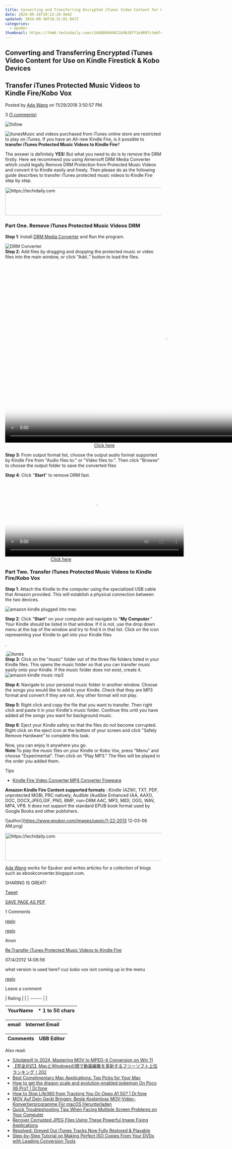 ```yaml
---
title: Converting and Transferring Encrypted iTunes Video Content for Use on Kindle Firestick & Kobo Devices
date: 2024-09-26T18:12:29.944Z
updated: 2024-09-30T18:31:01.947Z
categories:
  - epubor
thumbnail: https://thmb.techidaily.com/c18d888464621b9b20ff1e9897c3e6fc08590ad7205eab6f350d2eff8745d04c.jpg
---
```


## Converting and Transferring Encrypted iTunes Video Content for Use on Kindle Firestick & Kobo Devices

## Transfer iTunes Protected Music Videos to Kindle Fire/Kobo Vox

Posted by [Ada Wang](https://plus.google.com/+AdaWang/posts) on 11/29/2018 3:50:57 PM.

3 [(1 comments)](http://www.epubor.com/#comment-area) 

![follow](http://www.epubor.com/images/follow.png)

![itunes](https://www.epubor.com/images/uppic/itunes%20kindle%20fire.jpg "itunes")Music and videos purchased from iTunes online store are restricted to play on iTunes. If you have an All-new Kindle Fire, is it possible to **transfer iTunes Protected Music Videos to Kindle Fire**?

The answer is definitely **YES**! But what you need to do is to remove the DRM firstly. Here we recommend you using Aimersoft DRM Media Converter which could legally Remove DRM Protection from Protected Music Videos and convert it to Kindle easily and freely. Then please do as the following guide describes to transfer iTunes protected music videos to Kindle Fire step by step.

<!-- affiliate ads begin -->
<a href="https://appsumo.8odi.net/c/5597632/2130885/7443" target="_top" id="2130885">
  <img src="//a.impactradius-go.com/display-ad/7443-2130885" border="0" alt="https://techidaily.com" width="600" height="90"/>
</a>
<img height="0" width="0" src="https://appsumo.8odi.net/i/5597632/2130885/7443" style="position:absolute;visibility:hidden;" border="0" />
<!-- affiliate ads end -->

### Part One. Remove iTunes Protected Music Videos DRM

**Step 1**: Install [DRM Media Converter](http://download.aimersoft.com/almedia-converter%5Ffull351.exe) and Run the program.

![DRM Converter](https://www.epubor.com/images/remote/D4/1D/D41D8C_a-converter.jpg "DRM Converter")  
**Step 2**: Add files by dragging and dropping the protected music or video files into the main window, or click "Add.." button to load the files. 

<!-- affiliate ads begin -->
<span id="1492813">
					<video width="1024" height="576" style="cursor:pointer"
           poster="//a.impactradius-go.com/display-clicktoplayimage/1492813.png"
           onclick="if(!this.playClicked){this.play();this.setAttribute('controls',true);this.playClicked=true;}">
	   <source src="//a.impactradius-go.com/display-ad/14559-1492813">
	   <img src="//a.impactradius-go.com/display-clicktoplayimage/1492813.png" style="border: none; height: 100%; width: 100%; object-fit: contain">
	</video>
	<div style="width:640px;text-align:center"><a href="javascript:window.open(decodeURIComponent('https%3A%2F%2Fpropmoneyinc.pxf.io%2Fc%2F5597632%2F1492813%2F14559'), '_blank');void(0);">Click here</a></div>
</span>
<img height="0" width="0" src="https://imp.pxf.io/i/5597632/1492813/14559" style="position:absolute;visibility:hidden;" border="0" />
<!-- affiliate ads end -->

**Step 3**: From output format list, choose the output audio format supported by Kindle Fire from "Audio files to:" or "Video files to:". Then click "Browse" to choose the output folder to save the converted files

**Step 4**: Click "**Start**" to remove DRM fast.

<!-- affiliate ads begin -->
<span id="1983473">
					<video width="576" height="240" style="cursor:pointer"
           poster="//a.impactradius-go.com/display-clicktoplayimage/1983473.png"
           onclick="if(!this.playClicked){this.play();this.setAttribute('controls',true);this.playClicked=true;}">
	   <source src="//a.impactradius-go.com/display-ad/22993-1983473">
	   <img src="//a.impactradius-go.com/display-clicktoplayimage/1983473.png" style="border: none; height: 100%; width: 100%; object-fit: contain">
	</video>
	<div style="width:360px;text-align:center"><a href="javascript:window.open(decodeURIComponent('https%3A%2F%2Fhomestyler.sjv.io%2Fc%2F5597632%2F1983473%2F22993'), '_blank');void(0);">Click here</a></div>
</span>
<img height="0" width="0" src="https://imp.pxf.io/i/5597632/1983473/22993" style="position:absolute;visibility:hidden;" border="0" />
<!-- affiliate ads end -->

### Part Two. Transfer iTunes Protected Music Videos to Kindle Fire/Kobo Vox

**Step 1**: Attach the Kindle to the computer using the specialized USB cable that Amazon provided. This will establish a physical connection between the two devices.

![amazon kindle plugged into mac](https://www.epubor.com/images/remote/D4/1D/D41D8C_ed-into-mac.png "amazon kindle plugged into MAC")

**Step 2**: Click "**Start**" on your computer and navigate to "**My Computer**." Your Kindle should be listed in that window. If it is not, use the drop down menu at the top of the window and try to find it in that list. Click on the icon representing your Kindle to get into your Kindle files

.

.![itunes](https://www.epubor.com/images/remote/D4/1D/D41D8C_970766Catch.jpg "itunes")  
**Step 3**: Click on the "music" folder out of the three file folders listed in your Kindle files. This opens the music folder so that you can transfer music easily onto your Kindle. If the music folder does not exist, create it.![amazon kindle music mp3](https://www.epubor.com/images/remote/D4/1D/D41D8C_e-music-mp3.png "amazon kindle music mp3")  

**Step 4**: Navigate to your personal music folder in another window. Choose the songs you would like to add to your Kindle. Check that they are MP3 format and convert if they are not. Any other format will not play.

**Step 5**: Right click and copy the file that you want to transfer. Then right click and paste it in your Kindle's music folder. Continue this until you have added all the songs you want for background music.

**Step 6**: Eject your Kindle safely so that the files do not become corrupted. Right click on the eject icon at the bottom of your screen and click "Safely Remove Hardware" to complete this task.

Now, you can enjoy it anywhere you go.   
**Note**:To play the music files on your Kindle or Kobo Vox, press "Menu" and choose "Experimental". Then click on "Play MP3." The files will be played in the order you added them.

Tips

* [Kindle Fire Video Converter,MP4 Converter Freeware](https://tools.techidaily.com/epubor/products/)

**Amazon Kindle Fire Content supported formats** : Kindle (AZW), TXT, PDF, unprotected MOBI, PRC natively, Audible (Audible Enhanced (AA, AAX)), DOC, DOCX,JPEG,GIF, PNG, BMP, non-DRM AAC, MP3, MIDI, OGG, WAV, MP4, VP8\. It does not support the standard EPUB book format used by Google Books and other publishers.

![author](https://www.epubor.com/images/uppic/1-22-2013 12-03-06 AM.png)

<!-- affiliate ads begin -->
<a href="https://appsumo.8odi.net/c/5597632/2105883/7443" target="_top" id="2105883">
  <img src="//a.impactradius-go.com/display-ad/7443-2105883" border="0" alt="https://techidaily.com" width="728" height="90"/>
</a>
<img height="0" width="0" src="https://appsumo.8odi.net/i/5597632/2105883/7443" style="position:absolute;visibility:hidden;" border="0" />
<!-- affiliate ads end -->

[Ada Wang](https://plus.google.com/+AdaWang/posts) works for Epubor and writes articles for a collection of blogs such as ebookconverter.blogspot.com.

SHARING IS GREAT!

[Tweet](https://twitter.com/share) 

[SAVE PAGE AS PDF](https://tools.techidaily.com/epubor/transfer/) 

1 Comments

[reply](https://tools.techidaily.com/epubor/products/) 

[reply](https://tools.techidaily.com/epubor/products/) 

Anon

[Re:Transfer iTunes Protected Music Videos to Kindle Fire](https://tools.techidaily.com/epubor/products/)

07/4/2012 14:06:56

what version is used here? cuz kobo vox isnt coming up in the menu

[reply](https://tools.techidaily.com/epubor/products/) 

Leave a comment

| Rating |  |
| ------ |  |

| YourName | \*  1 to 50 chars |
| -------- | ----------------- |

| email | Internet Email |
| ----- | -------------- |

| Comments | UBB Editor |
| -------- | ---------- |

<ins class="adsbygoogle"
     style="display:block"
     data-ad-format="autorelaxed"
     data-ad-client="ca-pub-7571918770474297"
     data-ad-slot="1223367746"></ins>

<ins class="adsbygoogle"
     style="display:block"
     data-ad-client="ca-pub-7571918770474297"
     data-ad-slot="8358498916"
     data-ad-format="auto"
     data-full-width-responsive="true"></ins>

<span class="atpl-alsoreadstyle">Also read:</span>
<div><ul>
<li><a href="https://screen-recording.techidaily.com/updated-in-2024-mastering-mov-to-mpeg-4-conversion-on-win-11/"><u>[Updated] In 2024, Mastering MOV to MPEG-4 Conversion on Win 11</u></a></li>
<li><a href="https://solve-lab.techidaily.com/macwindows202/"><u>【完全対応】MacとWindowsの間で動画編集を革新するフリーソフト上位ランキング！202</u></a></li>
<li><a href="https://solve-lab.techidaily.com/best-complimentary-mac-applications-top-picks-for-your-mac/"><u>Best Complimentary Mac Applications: Top Picks for Your Mac</u></a></li>
<li><a href="https://pokemon-go-android.techidaily.com/how-to-get-the-dragon-scale-and-evolution-enabled-pokemon-on-poco-x6-pro-drfone-by-drfone-virtual-android/"><u>How to get the dragon scale and evolution-enabled pokemon On Poco X6 Pro? | Dr.fone</u></a></li>
<li><a href="https://change-location.techidaily.com/how-to-stop-life360-from-tracking-you-on-oppo-a1-5g-drfone-by-drfone-virtual-android/"><u>How to Stop Life360 from Tracking You On Oppo A1 5G? | Dr.fone</u></a></li>
<li><a href="https://solve-lab.techidaily.com/mov-auf-dein-gerat-bringen-beste-kostenlose-mov-video-konvertierprogramme-fur-macos-herunterladen/"><u>MOV Auf Dein Gerät Bringen: Beste Kostenlose MOV-Video-Konvertierprogramme Für macOS Herunterladen</u></a></li>
<li><a href="https://common-error.techidaily.com/quick-troubleshooting-tips-when-facing-multiple-screen-problems-on-your-computer/"><u>Quick Troubleshooting Tips When Facing Multiple Screen Problems on Your Computer</u></a></li>
<li><a href="https://data-safeguard.techidaily.com/recover-corrupted-jpeg-files-using-these-powerful-image-fixing-applications/"><u>Recover Corrupted JPEG Files Using These Powerful Image Fixing Applications</u></a></li>
<li><a href="https://solve-lab.techidaily.com/resolved-greyed-out-itunes-tracks-now-fully-restored-and-playable/"><u>Resolved: Greyed Out iTunes Tracks Now Fully Restored & Playable</u></a></li>
<li><a href="https://tech-revival.techidaily.com/step-by-step-tutorial-on-making-perfect-iso-copies-from-your-dvds-with-leading-conversion-tools/"><u>Step-by-Step Tutorial on Making Perfect ISO Copies From Your DVDs with Leading Conversion Tools</u></a></li>
</ul></div>

